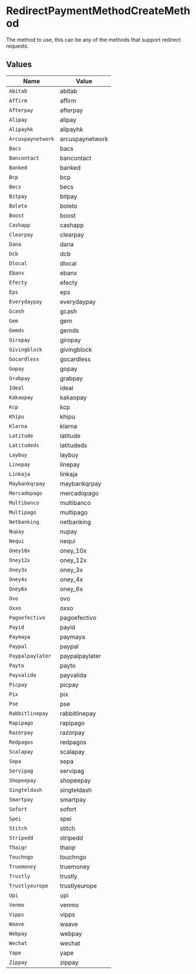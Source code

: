 # RedirectPaymentMethodCreateMethod

The method to use, this can be any of the methods that support redirect requests.


## Values

| Name              | Value             |
| ----------------- | ----------------- |
| `Abitab`          | abitab            |
| `Affirm`          | affirm            |
| `Afterpay`        | afterpay          |
| `Alipay`          | alipay            |
| `Alipayhk`        | alipayhk          |
| `Arcuspaynetwork` | arcuspaynetwork   |
| `Bacs`            | bacs              |
| `Bancontact`      | bancontact        |
| `Banked`          | banked            |
| `Bcp`             | bcp               |
| `Becs`            | becs              |
| `Bitpay`          | bitpay            |
| `Boleto`          | boleto            |
| `Boost`           | boost             |
| `Cashapp`         | cashapp           |
| `Clearpay`        | clearpay          |
| `Dana`            | dana              |
| `Dcb`             | dcb               |
| `Dlocal`          | dlocal            |
| `Ebanx`           | ebanx             |
| `Efecty`          | efecty            |
| `Eps`             | eps               |
| `Everydaypay`     | everydaypay       |
| `Gcash`           | gcash             |
| `Gem`             | gem               |
| `Gemds`           | gemds             |
| `Giropay`         | giropay           |
| `Givingblock`     | givingblock       |
| `Gocardless`      | gocardless        |
| `Gopay`           | gopay             |
| `Grabpay`         | grabpay           |
| `Ideal`           | ideal             |
| `Kakaopay`        | kakaopay          |
| `Kcp`             | kcp               |
| `Khipu`           | khipu             |
| `Klarna`          | klarna            |
| `Latitude`        | latitude          |
| `Latitudeds`      | latitudeds        |
| `Laybuy`          | laybuy            |
| `Linepay`         | linepay           |
| `Linkaja`         | linkaja           |
| `Maybankqrpay`    | maybankqrpay      |
| `Mercadopago`     | mercadopago       |
| `Multibanco`      | multibanco        |
| `Multipago`       | multipago         |
| `Netbanking`      | netbanking        |
| `Nupay`           | nupay             |
| `Nequi`           | nequi             |
| `Oney10x`         | oney_10x          |
| `Oney12x`         | oney_12x          |
| `Oney3x`          | oney_3x           |
| `Oney4x`          | oney_4x           |
| `Oney6x`          | oney_6x           |
| `Ovo`             | ovo               |
| `Oxxo`            | oxxo              |
| `Pagoefectivo`    | pagoefectivo      |
| `Payid`           | payid             |
| `Paymaya`         | paymaya           |
| `Paypal`          | paypal            |
| `Paypalpaylater`  | paypalpaylater    |
| `Payto`           | payto             |
| `Payvalida`       | payvalida         |
| `Picpay`          | picpay            |
| `Pix`             | pix               |
| `Pse`             | pse               |
| `Rabbitlinepay`   | rabbitlinepay     |
| `Rapipago`        | rapipago          |
| `Razorpay`        | razorpay          |
| `Redpagos`        | redpagos          |
| `Scalapay`        | scalapay          |
| `Sepa`            | sepa              |
| `Servipag`        | servipag          |
| `Shopeepay`       | shopeepay         |
| `Singteldash`     | singteldash       |
| `Smartpay`        | smartpay          |
| `Sofort`          | sofort            |
| `Spei`            | spei              |
| `Stitch`          | stitch            |
| `Stripedd`        | stripedd          |
| `Thaiqr`          | thaiqr            |
| `Touchngo`        | touchngo          |
| `Truemoney`       | truemoney         |
| `Trustly`         | trustly           |
| `Trustlyeurope`   | trustlyeurope     |
| `Upi`             | upi               |
| `Venmo`           | venmo             |
| `Vipps`           | vipps             |
| `Waave`           | waave             |
| `Webpay`          | webpay            |
| `Wechat`          | wechat            |
| `Yape`            | yape              |
| `Zippay`          | zippay            |